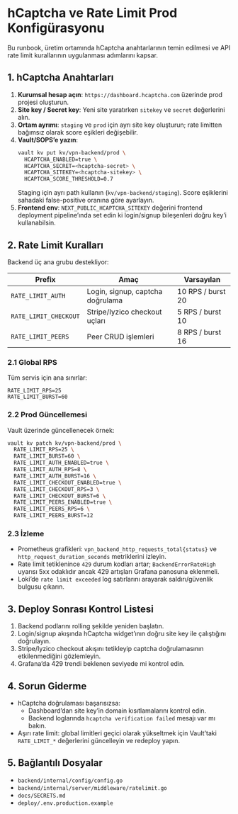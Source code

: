 # hCaptcha ve Rate Limit Prod Konfigürasyonu

Bu runbook, üretim ortamında hCaptcha anahtarlarının temin edilmesi ve API rate limit kurallarının uygulanması adımlarını kapsar.

## 1. hCaptcha Anahtarları

1. **Kurumsal hesap açın**: `https://dashboard.hcaptcha.com` üzerinde prod projesi oluşturun.
2. **Site key / Secret key**: Yeni site yaratırken `sitekey` ve `secret` değerlerini alın.
3. **Ortam ayrımı**: `staging` ve `prod` için ayrı site key oluşturun; rate limitten bağımsız olarak score eşikleri değişebilir.
4. **Vault/SOPS’e yazın**:
   ```bash
   vault kv put kv/vpn-backend/prod \
     HCAPTCHA_ENABLED=true \
     HCAPTCHA_SECRET=<hcaptcha-secret> \
     HCAPTCHA_SITEKEY=<hcaptcha-sitekey> \
     HCAPTCHA_SCORE_THRESHOLD=0.7
   ```
   Staging için ayrı path kullanın (`kv/vpn-backend/staging`). Score eşiklerini sahadaki false-positive oranına göre ayarlayın.
5. **Frontend env**: `NEXT_PUBLIC_HCAPTCHA_SITEKEY` değerini frontend deployment pipeline’ında set edin ki login/signup bileşenleri doğru key’i kullanabilsin.

## 2. Rate Limit Kuralları

Backend üç ana grubu destekliyor:

| Prefix | Amaç | Varsayılan |
|--------|------|------------|
| `RATE_LIMIT_AUTH` | Login, signup, captcha doğrulama | 10 RPS / burst 20 |
| `RATE_LIMIT_CHECKOUT` | Stripe/Iyzico checkout uçları | 5 RPS / burst 10 |
| `RATE_LIMIT_PEERS` | Peer CRUD işlemleri | 8 RPS / burst 16 |

### 2.1 Global RPS

Tüm servis için ana sınırlar:
```env
RATE_LIMIT_RPS=25
RATE_LIMIT_BURST=60
```

### 2.2 Prod Güncellemesi

Vault üzerinde güncellenecek örnek:
```bash
vault kv patch kv/vpn-backend/prod \
  RATE_LIMIT_RPS=25 \
  RATE_LIMIT_BURST=60 \
  RATE_LIMIT_AUTH_ENABLED=true \
  RATE_LIMIT_AUTH_RPS=8 \
  RATE_LIMIT_AUTH_BURST=16 \
  RATE_LIMIT_CHECKOUT_ENABLED=true \
  RATE_LIMIT_CHECKOUT_RPS=3 \
  RATE_LIMIT_CHECKOUT_BURST=6 \
  RATE_LIMIT_PEERS_ENABLED=true \
  RATE_LIMIT_PEERS_RPS=6 \
  RATE_LIMIT_PEERS_BURST=12
```

### 2.3 İzleme

- Prometheus grafikleri: `vpn_backend_http_requests_total{status}` ve `http_request_duration_seconds` metriklerini izleyin.
- Rate limit tetiklenince `429` durum kodları artar; `BackendErrorRateHigh` uyarısı 5xx odaklıdır ancak 429 artışları Grafana panosuna eklenmeli.
- Loki’de `rate limit exceeded` log satırlarını arayarak saldırı/güvenlik bulgusu çıkarın.

## 3. Deploy Sonrası Kontrol Listesi

1. Backend podlarını rolling şekilde yeniden başlatın.
2. Login/signup akışında hCaptcha widget’ının doğru site key ile çalıştığını doğrulayın.
3. Stripe/Iyzico checkout akışını tetikleyip captcha doğrulamasının etkilenmediğini gözlemleyin.
4. Grafana’da 429 trendi beklenen seviyede mi kontrol edin.

## 4. Sorun Giderme

- hCaptcha doğrulaması başarısızsa: 
  - Dashboard’dan site key’in domain kısıtlamalarını kontrol edin.
  - Backend loglarında `hcaptcha verification failed` mesajı var mı bakın.
- Aşırı rate limit: global limitleri geçici olarak yükseltmek için Vault’taki `RATE_LIMIT_*` değerlerini güncelleyin ve redeploy yapın.

## 5. Bağlantılı Dosyalar

- `backend/internal/config/config.go`
- `backend/internal/server/middleware/ratelimit.go`
- `docs/SECRETS.md`
- `deploy/.env.production.example`
